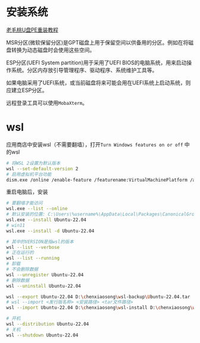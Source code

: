 # 安装系统

[老毛桃U盘PE重装教程](https://www.laomaotao.net/help/2020/0806/8620.html)

MSR分区(微软保留分区)是GPT磁盘上用于保留空间以供备用的分区。例如在将磁盘转换为动态磁盘时会使用这些空间。

ESP分区(UEFI System partition)用于采用了UEFI BIOS的电脑系统，用来启动操作系统。分区内存放引导管理程序、驱动程序、系统维护工具等。

如果电脑采用了UEFI系统，或当前磁盘将来可能会用在UEFI系统上启动系统，则应建立ESP分区。

远程登录工具可以使用`MobaXterm`。

# wsl

应用商店中安装wsl（不需要翻墙），打开`Turn Windows features on or off` 中的wsl

```sh
# 将WSL 2设置为默认版本
wsl --set-default-version 2
# 启用虚拟机平台功能
dism.exe /online /enable-feature /featurename:VirtualMachinePlatform /all /norestart
```
重启电脑后，安装
```sh
# 要翻墙才能访问
wsl.exe --list --online
# 默认安装的位置: C:\Users\%username%\AppData\Local\Packages\CanonicalGroupLimited.Ubuntu22.04LTS_79rhkp1fndgsc
wsl.exe --install Ubuntu-22.04
# win11
wsl.exe --install -d Ubuntu-22.04

# 其中的VERSION是指wsl的版本
wsl --list --verbose
# 正在运行的
wsl --list --running
# 卸载
# 不会删除数据
wsl --unregister Ubuntu-22.04
# 删除数据
wsl --uninstall Ubuntu-22.04

wsl --export Ubuntu-22.04 D:\chenxiaosong\wsl-backup\Ubuntu-22.04.tar
# wsl --import <发行版名称> <安装路径> <tar文件路径>
wsl --import Ubuntu-22.04 D:\chenxiaosong\wsl-install D:\chenxiaosong\wsl-backup\Ubuntu-22.04.tar

# 开机
wsl --distribution Ubuntu-22.04
# 关机
wsl --shutdown Ubuntu-22.04
```

